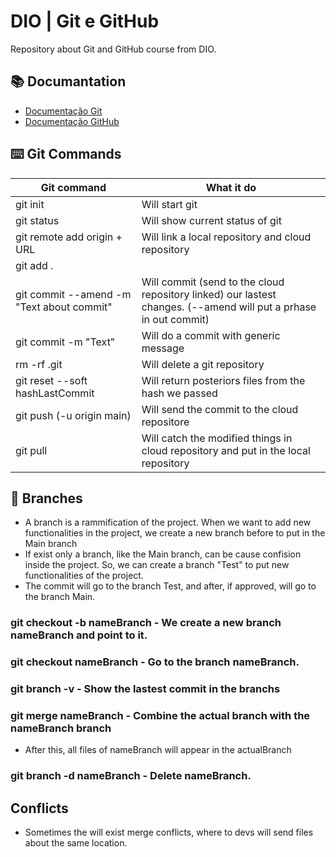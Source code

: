 
# DIO | Git e GitHub

Repository about Git and GitHub course from DIO.

## 📚 Documantation
- [Documentação Git](https://git-scm.com/doc) 
- [Documentação GitHub](https://docs.github.com/)

## ⌨️ Git Commands

| Git command | What it do |
|-------------|------------|
|git init                                  |Will start git|
|git status                                |Will show current status of git|
|git remote add origin + URL               |Will link a local repository and cloud repository|
|git add . || gut add fileName             |Will add the current files to the commit|
|git commit --amend -m "Text about commit" |Will commit (send to the cloud repository linked) our lastest changes. (--amend will put a prhase in out commit)|
|git commit -m "Text"                      |Will do a commit with generic message|
|rm -rf .git                               |Will delete a git repository|
|git reset --soft hashLastCommit           |Will return posteriors files from the hash we passed|
|git push (-u origin main)                 |Will send the commit to the cloud repositore|
|git pull                                  |Will catch the modified things in cloud repository and put in the local repository|


## 🌳 Branches
- A branch is a rammification of the project. When we want to add new functionalities in the project, we create a new branch before to put in the Main branch
- If exist only a branch, like the Main branch, can be cause confision inside the project. So, we can create a branch "Test" to put new functionalities of the project.
- The commit will go to the branch Test, and after, if approved, will go to the branch Main.
### git checkout -b nameBranch - We create a new branch nameBranch and point to it.
### git checkout nameBranch - Go to the branch nameBranch.
### git branch -v - Show the lastest commit in the branchs
### git merge nameBranch - Combine the actual branch with the nameBranch branch
- After this, all files of nameBranch will appear in the actualBranch
### git branch -d nameBranch - Delete nameBranch.

## Conflicts
- Sometimes the will exist merge conflicts, where to devs will send files about the same location.

